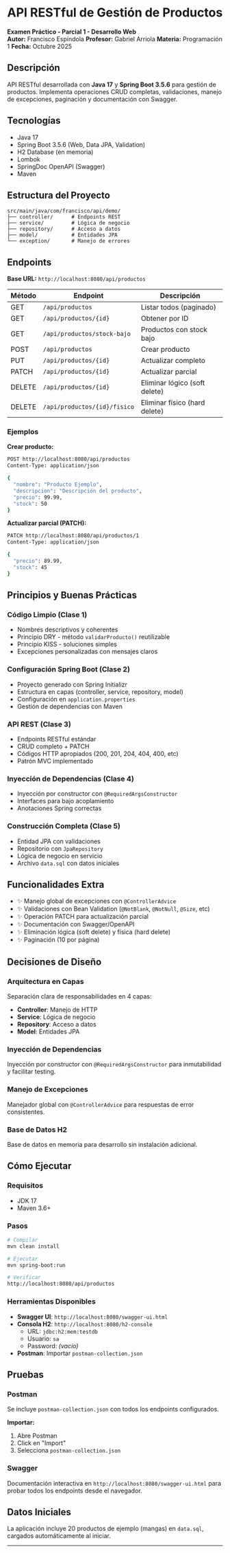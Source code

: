 # API RESTful de Gestión de Productos

**Examen Práctico - Parcial 1 - Desarrollo Web**  
**Autor:** Francisco Espíndola
**Profesor:** Gabriel Arriola
**Materia:** Programación 1
**Fecha:** Octubre 2025

## Descripción

API RESTful desarrollada con **Java 17** y **Spring Boot 3.5.6** para gestión de productos. Implementa operaciones CRUD completas, validaciones, manejo de excepciones, paginación y documentación con Swagger.

## Tecnologías

- Java 17
- Spring Boot 3.5.6 (Web, Data JPA, Validation)
- H2 Database (en memoria)
- Lombok
- SpringDoc OpenAPI (Swagger)
- Maven

## Estructura del Proyecto

```
src/main/java/com/francisco/api/demo/
├── controller/      # Endpoints REST
├── service/         # Lógica de negocio
├── repository/      # Acceso a datos
├── model/           # Entidades JPA
└── exception/       # Manejo de errores
```

## Endpoints

**Base URL:** `http://localhost:8080/api/productos`

| Método | Endpoint                     | Descripción                   |
| ------ | ---------------------------- | ----------------------------- |
| GET    | `/api/productos`             | Listar todos (paginado)       |
| GET    | `/api/productos/{id}`        | Obtener por ID                |
| GET    | `/api/productos/stock-bajo`  | Productos con stock bajo      |
| POST   | `/api/productos`             | Crear producto                |
| PUT    | `/api/productos/{id}`        | Actualizar completo           |
| PATCH  | `/api/productos/{id}`        | Actualizar parcial            |
| DELETE | `/api/productos/{id}`        | Eliminar lógico (soft delete) |
| DELETE | `/api/productos/{id}/fisico` | Eliminar físico (hard delete) |

### Ejemplos

**Crear producto:**

```bash
POST http://localhost:8080/api/productos
Content-Type: application/json

{
  "nombre": "Producto Ejemplo",
  "descripcion": "Descripción del producto",
  "precio": 99.99,
  "stock": 50
}
```

**Actualizar parcial (PATCH):**

```bash
PATCH http://localhost:8080/api/productos/1
Content-Type: application/json

{
  "precio": 89.99,
  "stock": 45
}
```

## Principios y Buenas Prácticas

### Código Limpio (Clase 1)

- Nombres descriptivos y coherentes
- Principio DRY - método `validarProducto()` reutilizable
- Principio KISS - soluciones simples
- Excepciones personalizadas con mensajes claros

### Configuración Spring Boot (Clase 2)

- Proyecto generado con Spring Initializr
- Estructura en capas (controller, service, repository, model)
- Configuración en `application.properties`
- Gestión de dependencias con Maven

### API REST (Clase 3)

- Endpoints RESTful estándar
- CRUD completo + PATCH
- Códigos HTTP apropiados (200, 201, 204, 404, 400, etc)
- Patrón MVC implementado

### Inyección de Dependencias (Clase 4)

- Inyección por constructor con `@RequiredArgsConstructor`
- Interfaces para bajo acoplamiento
- Anotaciones Spring correctas

### Construcción Completa (Clase 5)

- Entidad JPA con validaciones
- Repositorio con `JpaRepository`
- Lógica de negocio en servicio
- Archivo `data.sql` con datos iniciales

## Funcionalidades Extra

- ✨ Manejo global de excepciones con `@ControllerAdvice`
- ✨ Validaciones con Bean Validation (`@NotBlank`, `@NotNull`, `@Size`, etc)
- ✨ Operación PATCH para actualización parcial
- ✨ Documentación con Swagger/OpenAPI
- ✨ Eliminación lógica (soft delete) y física (hard delete)
- ✨ Paginación (10 por página)

## Decisiones de Diseño

### Arquitectura en Capas

Separación clara de responsabilidades en 4 capas:

- **Controller**: Manejo de HTTP
- **Service**: Lógica de negocio
- **Repository**: Acceso a datos
- **Model**: Entidades JPA

### Inyección de Dependencias

Inyección por constructor con `@RequiredArgsConstructor` para inmutabilidad y facilitar testing.

### Manejo de Excepciones

Manejador global con `@ControllerAdvice` para respuestas de error consistentes.

### Base de Datos H2

Base de datos en memoria para desarrollo sin instalación adicional.

## Cómo Ejecutar

### Requisitos

- JDK 17
- Maven 3.6+

### Pasos

```bash
# Compilar
mvn clean install

# Ejecutar
mvn spring-boot:run

# Verificar
http://localhost:8080/api/productos
```

### Herramientas Disponibles

- **Swagger UI**: `http://localhost:8080/swagger-ui.html`
- **Consola H2**: `http://localhost:8080/h2-console`
  - URL: `jdbc:h2:mem:testdb`
  - Usuario: `sa`
  - Password: _(vacío)_
- **Postman**: Importar `postman-collection.json`

## Pruebas

### Postman

Se incluye `postman-collection.json` con todos los endpoints configurados.

**Importar:**

1. Abre Postman
2. Click en "Import"
3. Selecciona `postman-collection.json`

### Swagger

Documentación interactiva en `http://localhost:8080/swagger-ui.html` para probar todos los endpoints desde el navegador.

## Datos Iniciales

La aplicación incluye 20 productos de ejemplo (mangas) en `data.sql`, cargados automáticamente al iniciar.

---
